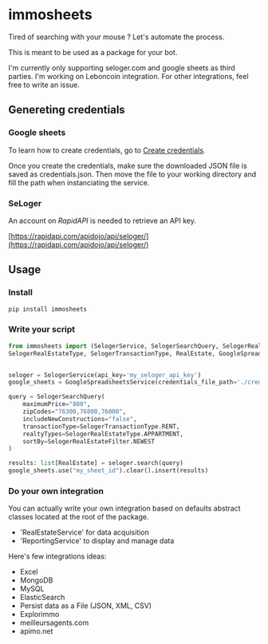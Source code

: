 # immosheets

Tired of searching with your mouse ? Let's automate the process.

This is meant to be used as a package for your bot.

I'm currently only supporting seloger.com and google sheets as third parties. I'm working on Leboncoin integration. For other integrations, feel free to write an issue.

## Genereting credentials

### Google sheets

To learn how to create credentials, go to [Create credentials](https://developers.google.com/workspace/guides/create-credentials).

Once you create the credentials, make sure the downloaded JSON file is saved as credentials.json. Then move the file to your working directory and fill the path when instanciating the service.

### SeLoger

An account on *RapidAPI* is needed to retrieve an API key.

[https://rapidapi.com/apidojo/api/seloger/](https://rapidapi.com/apidojo/api/seloger/)

## Usage

### Install

```sh
pip install immosheets
```

### Write your script

```py
from immosheets import (SelogerService, SelogerSearchQuery, SelogerRealEstateFilter, 
SelogerRealEstateType, SelogerTransactionType, RealEstate, GoogleSpreadsheetsService)


seloger = SelogerService(api_key='my_seloger_api_key')
google_sheets = GoogleSpreadsheetsService(credentials_file_path='./credentials.json')

query = SelogerSearchQuery(
    maximumPrice="800",
    zipCodes="76300,76800,76000",
    includeNewConstructions="false",
    transactionType=SelogerTransactionType.RENT,
    realtyTypes=SelogerRealEstateType.APPARTMENT,
    sortBy=SelogerRealEstateFilter.NEWEST
)

results: list[RealEstate] = seloger.search(query)
google_sheets.use("my_sheet_id").clear().insert(results)
```

### Do your own integration

You can actually write your own integration based on defaults abstract classes located at the root of the package.

- 'RealEstateService' for data acquisition
- 'ReportingService' to display and manage data

Here's few integrations ideas:

- Excel
- MongoDB
- MySQL
- ElasticSearch
- Persist data as a File (JSON, XML, CSV)
- Explorimmo
- meilleursagents.com
- apimo.net

